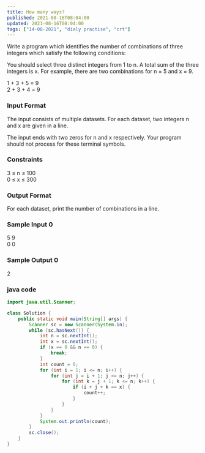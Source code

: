 ```yaml
---
title: How many ways?
published: 2021-08-16T08:04:00
updated: 2021-08-16T08:04:00
tags: ["14-08-2021", "dialy practise", "crt"]
---
```

Write a program which identifies the number of combinations of three 
integers which satisfy the following conditions:

You should select three distinct integers from 1 to n. A total sum of the 
three integers is x. For example, there are two combinations for n = 5 and 
x = 9.

1 + 3 + 5 = 9\
2 + 3 + 4 = 9


### Input Format

The input consists of multiple datasets. For each dataset, two integers n 
and x are given in a line.

The input ends with two zeros for n and x respectively. Your program 
should not process for these terminal symbols.

### Constraints
3 ≤ n ≤ 100\
0 ≤ x ≤ 300

### Output Format

For each dataset, print the number of combinations in a line.

### Sample Input 0

5 9\
0 0

### Sample Output 0

2

### java code
```java
import java.util.Scanner;

class Solution {
    public static void main(String[] args) {
        Scanner sc = new Scanner(System.in);
        while (sc.hasNext()) {
            int n = sc.nextInt();
            int x = sc.nextInt();
            if (x == 0 && n == 0) {
                break;
            }
            int count = 0;
            for (int i = 1; i <= n; i++) {
                for (int j = i + 1; j <= n; j++) {
                    for (int k = j + 1; k <= n; k++) {
                        if (i + j + k == x) {
                            count++;
                        }
                    }
                }
            }
            System.out.println(count);
        }
        sc.close();
    }
}
```